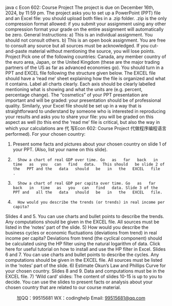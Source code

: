 java c
Econ 602: Course Project
The project is due on December 16th, 2024, by 11:59 pm. The   project asks you to   set   up   a   PowerPoint (PPT) file and an   Excel file: you should   upload   both   files   in   a   .zip   folder. .zip is the only compression format allowed: if you submit your assignment   using any other   compression   format your   grade   on   the   entire assignment will automatically be zero.
General Instructions: 
a)       This is an individual assignment. You should not consult others. 
b)       This   is an open   book   assignment. You   are   free   to   consult   any   source   but   all   sources   must   be acknowledged.    If you cut-and-paste   material without   mentioning the source,   you   will   lose   points.
Project 
Pick one of the following countries: Canada,   any   member   country   of   the   euro   area,   Japan,   or   the   United      Kingdom   (these are the   major trading   partners of the   US as far   as   advanced   economies   go).   You   should      turn   in a PPT and EXCEL file following the structure   given   below.   The   EXCEL   file   should   have   a   ‘read   me’   sheet explaining   how the file   is organized and what   it   contains.   Label   all   charts   clearly.   Each   axis   should    be clearly   labelled   mentioning what   is   showing and what the   units are   (e.g.   percent,   percentage change).    The “cosmetics” of your   PPT   presentation are   important and will   be   graded:   your   presentation   should   be of   professional quality.    Similarly, your   Excel file   should   be   set   up   in   a   way   that   is straightforward to   understand   by someone who   is   interested   in   reproducing your   results and asks you   to share your file: you will   be graded   on this   aspect   as   well   (to   this   end   the   ‘read   me’   file   is   critical,   but      also the way   in which your calculations are 代 写Econ 602: Course Project
代做程序编程语言  performed). 
For your chosen   country:
1) Present   some facts and pictures about   your   chosen   country   on slide 1 of   your   PPT.   (Also,   list   your name on   this   slide). 
2)       Show a chart of real GDP over time. Go   as   far   back   in   time   as   you   can   find   data.   This should   be slide 2 of the   PPT and the   data   should   be   in   the   EXCEL   file   . 
3)       Show a chart of real GDP per capita over time. Go   as   far   back   in   time   as   you   can   find   data. Slide 3 of the   PPT and   all the   data   should   be   in   the   EXCEL   file. 
4)       How would you describe the trends (or trends) in real income per capita? 
Slides 4 and 5. You can   use charts and   bullet   points to   describe   the   trends.   Any   computations   should   be given   in the   EXCEL file. All sources   must   be   listed   in the ‘notes’   part   of the   slide. 
5) How would you describe the business cycles or economic fluctuations (deviations from trend) in real income per capita? Deviations from trend (the cyclical component) should be calculated using the HP filter using the natural logarithm of data. Click here for useful tutorial on how to install and use the HP filter in Excel. 
Slides 6 and 7. You can   use charts   and   bullet   points   to   describe   the   cycles. Any   computations   should   be given   in the   EXCEL file. All sources   must   be   listed   in the ‘notes’   part   of the   slide. 
6)       Estimate Okun’s Law and Phillips Curve for your chosen country. 
Slides 8 and 9.   Data   and   computations   must   be   in   the   EXCEL   file.
7)       ‘Wild card’ slides: The   content   of slides 10-15 is   up   to   you   to   decide. You   can   use   the   slides   to present facts or analysis about your chosen   country   that   are   related   to   our   course   material.





         
加QQ：99515681  WX：codinghelp  Email: 99515681@qq.com
